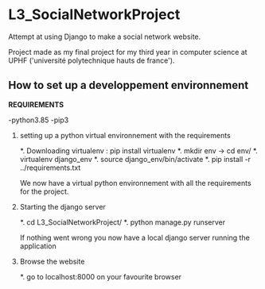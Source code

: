 # L3_SocialNetworkProject

Attempt at using Django to make a social network website.

Project made as my final project for my third year in computer science at UPHF ('université polytechnique hauts de france').

## How to set up a developpement environnement

  **REQUIREMENTS**
  
  -python3.85
  -pip3
  
 1. setting up a python virtual environnement with the requirements 
 
    *. Downloading virtualenv : pip install virtualenv
    *. mkdir env -> cd env/
    *. virtualenv django_env
    *. source django_env/bin/activate
    *. pip install -r ../requirements.txt
    
    We now have a virtual python environnement with all the requirements for the project.
    
2. Starting the django server 

    *. cd L3_SocialNetworkProject/
    *. python manage.py runserver
    
    If nothing went wrong you now have a local django server running the application 
    
3. Browse the website 

    *. go to localhost:8000 on your favourite browser
   
  
